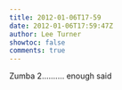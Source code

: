 ```yaml
---
title: 2012-01-06T17-59
date: 2012-01-06T17:59:47Z
author: Lee Turner
showtoc: false
comments: true
---
```


Zumba 2.......... enough said

